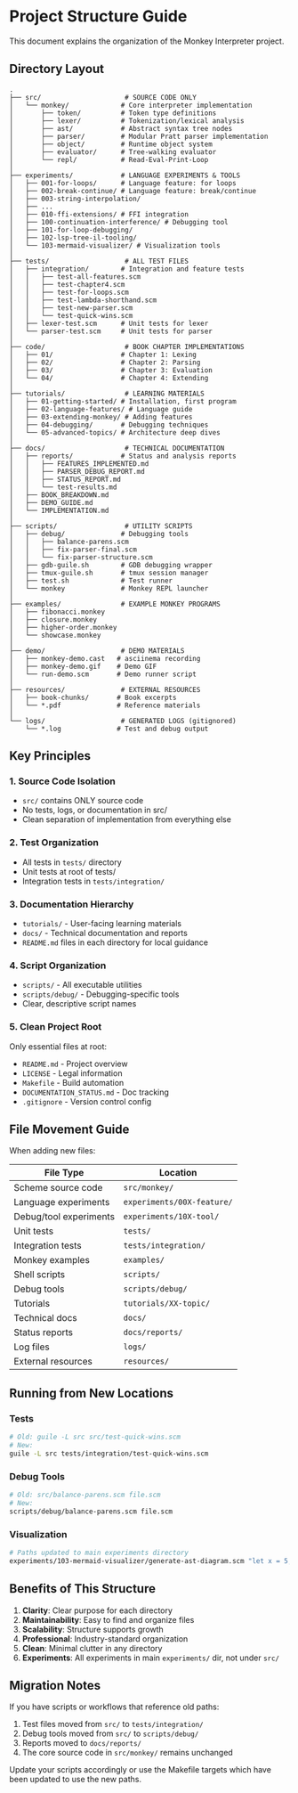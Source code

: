 # Project Structure Guide

This document explains the organization of the Monkey Interpreter project.

## Directory Layout

```
.
├── src/                     # SOURCE CODE ONLY
│   └── monkey/             # Core interpreter implementation
│       ├── token/          # Token type definitions
│       ├── lexer/          # Tokenization/lexical analysis
│       ├── ast/            # Abstract syntax tree nodes
│       ├── parser/         # Modular Pratt parser implementation
│       ├── object/         # Runtime object system
│       ├── evaluator/      # Tree-walking evaluator
│       └── repl/           # Read-Eval-Print-Loop
│
├── experiments/            # LANGUAGE EXPERIMENTS & TOOLS
│   ├── 001-for-loops/      # Language feature: for loops
│   ├── 002-break-continue/ # Language feature: break/continue
│   ├── 003-string-interpolation/
│   ├── ...
│   ├── 010-ffi-extensions/ # FFI integration
│   ├── 100-continuation-interference/ # Debugging tool
│   ├── 101-for-loop-debugging/
│   ├── 102-lsp-tree-il-tooling/
│   └── 103-mermaid-visualizer/ # Visualization tools
│
├── tests/                   # ALL TEST FILES
│   ├── integration/        # Integration and feature tests
│   │   ├── test-all-features.scm
│   │   ├── test-chapter4.scm
│   │   ├── test-for-loops.scm
│   │   ├── test-lambda-shorthand.scm
│   │   ├── test-new-parser.scm
│   │   └── test-quick-wins.scm
│   ├── lexer-test.scm      # Unit tests for lexer
│   └── parser-test.scm     # Unit tests for parser
│
├── code/                    # BOOK CHAPTER IMPLEMENTATIONS
│   ├── 01/                 # Chapter 1: Lexing
│   ├── 02/                 # Chapter 2: Parsing
│   ├── 03/                 # Chapter 3: Evaluation
│   └── 04/                 # Chapter 4: Extending
│
├── tutorials/               # LEARNING MATERIALS
│   ├── 01-getting-started/ # Installation, first program
│   ├── 02-language-features/ # Language guide
│   ├── 03-extending-monkey/ # Adding features
│   ├── 04-debugging/       # Debugging techniques
│   └── 05-advanced-topics/ # Architecture deep dives
│
├── docs/                    # TECHNICAL DOCUMENTATION
│   ├── reports/            # Status and analysis reports
│   │   ├── FEATURES_IMPLEMENTED.md
│   │   ├── PARSER_DEBUG_REPORT.md
│   │   ├── STATUS_REPORT.md
│   │   └── test-results.md
│   ├── BOOK_BREAKDOWN.md
│   ├── DEMO_GUIDE.md
│   └── IMPLEMENTATION.md
│
├── scripts/                 # UTILITY SCRIPTS
│   ├── debug/              # Debugging tools
│   │   ├── balance-parens.scm
│   │   ├── fix-parser-final.scm
│   │   └── fix-parser-structure.scm
│   ├── gdb-guile.sh        # GDB debugging wrapper
│   ├── tmux-guile.sh       # tmux session manager
│   ├── test.sh             # Test runner
│   └── monkey              # Monkey REPL launcher
│
├── examples/               # EXAMPLE MONKEY PROGRAMS
│   ├── fibonacci.monkey
│   ├── closure.monkey
│   ├── higher-order.monkey
│   └── showcase.monkey
│
├── demo/                   # DEMO MATERIALS
│   ├── monkey-demo.cast   # asciinema recording
│   ├── monkey-demo.gif    # Demo GIF
│   └── run-demo.scm       # Demo runner script
│
├── resources/              # EXTERNAL RESOURCES
│   ├── book-chunks/       # Book excerpts
│   └── *.pdf              # Reference materials
│
└── logs/                   # GENERATED LOGS (gitignored)
    └── *.log              # Test and debug output
```

## Key Principles

### 1. Source Code Isolation
- `src/` contains ONLY source code
- No tests, logs, or documentation in src/
- Clean separation of implementation from everything else

### 2. Test Organization
- All tests in `tests/` directory
- Unit tests at root of tests/
- Integration tests in `tests/integration/`

### 3. Documentation Hierarchy
- `tutorials/` - User-facing learning materials
- `docs/` - Technical documentation and reports
- `README.md` files in each directory for local guidance

### 4. Script Organization
- `scripts/` - All executable utilities
- `scripts/debug/` - Debugging-specific tools
- Clear, descriptive script names

### 5. Clean Project Root
Only essential files at root:
- `README.md` - Project overview
- `LICENSE` - Legal information
- `Makefile` - Build automation
- `DOCUMENTATION_STATUS.md` - Doc tracking
- `.gitignore` - Version control config

## File Movement Guide

When adding new files:

| File Type | Location |
|-----------|----------|
| Scheme source code | `src/monkey/` |
| Language experiments | `experiments/00X-feature/` |
| Debug/tool experiments | `experiments/10X-tool/` |
| Unit tests | `tests/` |
| Integration tests | `tests/integration/` |
| Monkey examples | `examples/` |
| Shell scripts | `scripts/` |
| Debug tools | `scripts/debug/` |
| Tutorials | `tutorials/XX-topic/` |
| Technical docs | `docs/` |
| Status reports | `docs/reports/` |
| Log files | `logs/` |
| External resources | `resources/` |

## Running from New Locations

### Tests
```bash
# Old: guile -L src src/test-quick-wins.scm
# New:
guile -L src tests/integration/test-quick-wins.scm
```

### Debug Tools
```bash
# Old: src/balance-parens.scm file.scm
# New:
scripts/debug/balance-parens.scm file.scm
```

### Visualization
```bash
# Paths updated to main experiments directory
experiments/103-mermaid-visualizer/generate-ast-diagram.scm "let x = 5;"
```

## Benefits of This Structure

1. **Clarity**: Clear purpose for each directory
2. **Maintainability**: Easy to find and organize files
3. **Scalability**: Structure supports growth
4. **Professional**: Industry-standard organization
5. **Clean**: Minimal clutter in any directory
6. **Experiments**: All experiments in main `experiments/` dir, not under `src/`

## Migration Notes

If you have scripts or workflows that reference old paths:

1. Test files moved from `src/` to `tests/integration/`
2. Debug tools moved from `src/` to `scripts/debug/`
3. Reports moved to `docs/reports/`
4. The core source code in `src/monkey/` remains unchanged

Update your scripts accordingly or use the Makefile targets which have been updated to use the new paths.